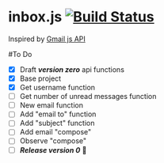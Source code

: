 # inbox.js [![Build Status](https://travis-ci.org/randalmaia/inbox.js.svg?branch=master)](https://travis-ci.org/randalmaia/inbox.js)
Inspired by [Gmail js API](https://github.com/KartikTalwar/gmail.js)


#To Do
- [x] Draft ***version zero*** api functions 
- [x] Base project
- [x] Get username function
- [ ] Get number of unread messages function
- [ ] New email function 
- [ ] Add "email to" function
- [ ] Add "subject" function
- [ ] Add email "compose" 
- [ ] Observe "compose"
- [ ] ***Release version 0*** :rocket: 
